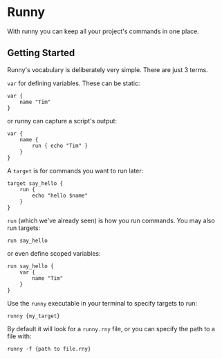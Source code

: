 # Runny

With runny you can keep all your project's commands in one place.

## Getting Started

Runny's vocabulary is deliberately very simple. There are just 3 terms.

`var` for defining variables. These can be static:
```
var {
    name "Tim"
}
```
or runny can capture a script's output:
```
var {
    name {
        run { echo "Tim" }
    }
}
```

A `target` is for commands you want to run later:
```
target say_hello {
    run {
        echo "hello $name"
    }
}
```

`run` (which we've already seen) is how you run commands. You may also run targets:
```
run say_hello
```
or even define scoped variables:
```
run say_hello {
    var {
        name "Tim"
    }
}
```

Use the `runny` executable in your terminal to specify targets to run:
```
runny {my_target}
```

By default it will look for a `runny.rny` file, or you can specify the path to a file with:
```
runny -f {path to file.rny}
```